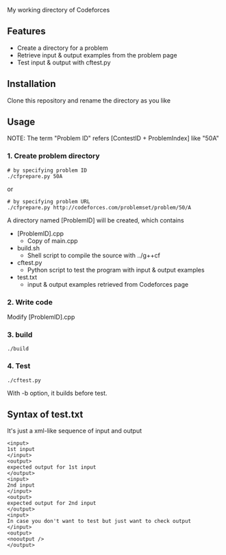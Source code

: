 My working directory of Codeforces

## Features
* Create a directory for a problem
* Retrieve input & output examples from the problem page
* Test input & output with cftest.py

## Installation
Clone this repository and rename the directory as you like

## Usage
NOTE: The term "Problem ID" refers [ContestID + ProblemIndex] like "50A"

### 1. Create problem directory
```
# by specifying problem ID
./cfprepare.py 50A
```
or
```
# by specifying problem URL
./cfprepare.py http://codeforces.com/problemset/problem/50/A
```

A directory named [ProblemID] will be created, which contains
* [ProblemID].cpp
  * Copy of main.cpp
* build.sh
  * Shell script to compile the source with ../g++cf
* cftest.py
  * Python script to test the program with input & output examples
* test.txt
  * input & output examples retrieved from Codeforces page
  
### 2. Write code
Modify [ProblemID].cpp

### 3. build
```
./build
```

### 4. Test
```
./cftest.py
```
With -b option, it builds before test.

## Syntax of test.txt
It's just a xml-like sequence of input and output
```
<input>
1st input
</input>
<output>
expected output for 1st input
</output>
<input>
2nd input
</input>
<output>
expected output for 2nd input
</output>
<input>
In case you don't want to test but just want to check output
</input>
<output>
<nooutput />
</output>
```
